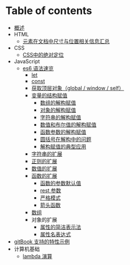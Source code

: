 # Table of contents

* [概述](README.md)
* HTML
  * [元素在文档中尺寸与位置相关信息汇总](html/yuan-su-zai-wen-dang-zhong-de-wei-zhi-xiang-guan-xin-xi-hui-zong.md)
* CSS
  * [CSS中的绝对定位](css/css-zhong-de-jue-dui-ding-wei.md)
* JavaScript
  * [es6 语法速览](javascript/es6-yu-fa-su-lan/README.md)
    * [let](javascript/es6-yu-fa-su-lan/let.md)
    * [const](javascript/es6-yu-fa-su-lan/const.md)
    * [获取顶层对象（global / window / self）](javascript/es6-yu-fa-su-lan/huo-qu-ding-ceng-dui-xiang-global-window-self.md)
    * [变量的结构赋值](javascript/es6-yu-fa-su-lan/bian-liang-de-jie-gou-fu-zhi/README.md)
      * [数组的解构赋值](javascript/es6-yu-fa-su-lan/bian-liang-de-jie-gou-fu-zhi/shu-zu-de-jie-gou-fu-zhi.md)
      * [对象的解构赋值](javascript/es6-yu-fa-su-lan/bian-liang-de-jie-gou-fu-zhi/dui-xiang-de-jie-gou-fu-zhi.md)
      * [字符串的解构赋值](javascript/es6-yu-fa-su-lan/bian-liang-de-jie-gou-fu-zhi/zi-fu-chuan-de-jie-gou-fu-zhi.md)
      * [数值和布尔值的解构赋值](javascript/es6-yu-fa-su-lan/bian-liang-de-jie-gou-fu-zhi/shu-zhi-he-bu-er-zhi-de-jie-gou-fu-zhi.md)
      * [函数参数的解构赋值](javascript/es6-yu-fa-su-lan/bian-liang-de-jie-gou-fu-zhi/untitled.md)
      * [圆括号在解构中的问题](javascript/es6-yu-fa-su-lan/bian-liang-de-jie-gou-fu-zhi/yuan-kuo-hao-zai-jie-gou-zhong-de-wen-ti.md)
      * [解构赋值的典型应用](javascript/es6-yu-fa-su-lan/bian-liang-de-jie-gou-fu-zhi/jie-gou-fu-zhi-de-dian-xing-ying-yong.md)
    * [字符串的扩展](javascript/es6-yu-fa-su-lan/zi-fu-chuan-de-kuo-zhan.md)
    * [正则的扩展](javascript/es6-yu-fa-su-lan/zheng-ze-de-kuo-zhan.md)
    * [数值的扩展](javascript/es6-yu-fa-su-lan/untitled.md)
    * [函数的扩展](javascript/es6-yu-fa-su-lan/han-shu-de-kuo-zhan/README.md)
      * [函数的参数默认值](javascript/es6-yu-fa-su-lan/han-shu-de-kuo-zhan/han-shu-de-can-shu-mo-ren-zhi.md)
      * [rest 参数](javascript/es6-yu-fa-su-lan/han-shu-de-kuo-zhan/rest-can-shu.md)
      * [严格模式](javascript/es6-yu-fa-su-lan/han-shu-de-kuo-zhan/untitled.md)
      * [箭头函数](javascript/es6-yu-fa-su-lan/han-shu-de-kuo-zhan/name-shu-xing.md)
    * [数组](javascript/es6-yu-fa-su-lan/shu-zu.md)
    * 对象的扩展
      * [属性的简洁表示法](javascript/es6-yu-fa-su-lan/dui-xiang-de-kuo-zhan/shu-xing-de-jian-jie-biao-shi-fa.md)
      * [属性名表达式](javascript/es6-yu-fa-su-lan/dui-xiang-de-kuo-zhan/shu-xing-ming-biao-da-shi.md)
* [gitBook 支持的特性示例](gitbook-zhi-chi-de-te-xing-shi-li.md)
* 计算机基础
  * [lambda 演算](ji-suan-ji-ji-chu/lambda-yan-suan.md)


